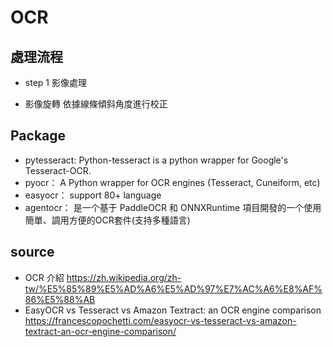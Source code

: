 # OCR

## 處理流程
* step 1 影像處理
- 影像旋轉
  依據線條傾斜角度進行校正

## Package
* pytesseract:
  Python-tesseract is a python wrapper for Google's Tesseract-OCR. 
* pyocr：
  A Python wrapper for OCR engines (Tesseract, Cuneiform, etc)
* easyocr：
  support 80+ language
* agentocr：
  是一个基于 PaddleOCR 和 ONNXRuntime 項目開發的一个使用簡單、調用方便的OCR套件(支持多種語言)

## source
* OCR 介紹
https://zh.wikipedia.org/zh-tw/%E5%85%89%E5%AD%A6%E5%AD%97%E7%AC%A6%E8%AF%86%E5%88%AB
* EasyOCR vs Tesseract vs Amazon Textract: an OCR engine comparison
  https://francescopochetti.com/easyocr-vs-tesseract-vs-amazon-textract-an-ocr-engine-comparison/
